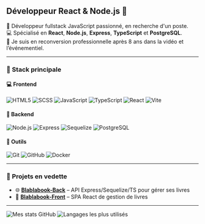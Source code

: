## Développeur React & Node.js 💫

🎯 Développeur fullstack JavaScript passionné, en recherche d'un poste.  
💻 Spécialisé en **React**, **Node.js**, **Express**, **TypeScript** et **PostgreSQL**.  
🚀 Je suis en reconversion professionnelle après 8 ans dans la vidéo et l’événementiel.

---

### 🧰 Stack principale

#### 💻 Frontend
![HTML5](https://img.shields.io/badge/-HTML5-E34F26?style=flat-square&logo=html5&logoColor=white)
![SCSS](https://img.shields.io/badge/-SCSS-CC6699?style=flat-square&logo=sass&logoColor=white)
![JavaScript](https://img.shields.io/badge/-JavaScript-F7DF1E?style=flat-square&logo=javascript&logoColor=black)
![TypeScript](https://img.shields.io/badge/-TypeScript-3178C6?style=flat-square&logo=typescript&logoColor=white)
![React](https://img.shields.io/badge/-React-61DAFB?style=flat-square&logo=react)
![Vite](https://img.shields.io/badge/-Vite-646CFF?style=flat-square&logo=vite&logoColor=white)

#### 🔧 Backend
![Node.js](https://img.shields.io/badge/-Node.js-339933?style=flat-square&logo=node.js)
![Express](https://img.shields.io/badge/-Express-000000?style=flat-square&logo=express)
![Sequelize](https://img.shields.io/badge/-Sequelize-52B0E7?style=flat-square&logo=sequelize&logoColor=white)
![PostgreSQL](https://img.shields.io/badge/-PostgreSQL-336791?style=flat-square&logo=postgresql)

#### 📁 Outils
![Git](https://img.shields.io/badge/-Git-F05032?style=flat-square&logo=git&logoColor=white)
![GitHub](https://img.shields.io/badge/-GitHub-181717?style=flat-square&logo=github)
![Docker](https://img.shields.io/badge/-Docker-2496ED?style=flat-square&logo=docker&logoColor=white)

---

### 📁 Projets en vedette

- 🌐 [**Blablabook-Back**](https://github.com/WilliamDodart/Blablabook-back) – API Express/Sequelize/TS pour gérer ses livres
- 🔖 [**Blablabook-Front**](https://github.com/ton-pseudo/ma-bibliotheque) – SPA React de gestion de livres


---

![Mes stats GitHub](https://github-readme-stats.vercel.app/api?username=WilliamDodart&show_icons=true&theme=tokyonight)
![Langages les plus utilisés](https://github-readme-stats.vercel.app/api/top-langs/?username=WilliamDodart&layout=compact&theme=tokyonight)
